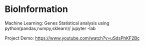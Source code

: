 # BioInformation
Machine Learning: Genes Statistical analysis using python(pandas,numpy,sklearn)/ jupyter -lab 

Project Demo: https://www.youtube.com/watch?v=uSdsPhKF2Bc
